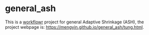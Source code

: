 # general_ash

This is a [workflowr][] project for general Adaptive Shrinkage (ASH), the project webpage is: https://mengyin.github.io/general_ash/tung.html.

[workflowr]: https://github.com/jdblischak/workflowr
